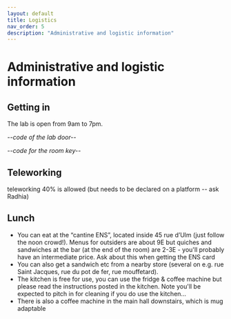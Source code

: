 ```yaml
---
layout: default
title: Logistics
nav_order: 5
description: "Administrative and logistic information"
---
```


# Administrative and logistic information

## Getting in

The lab is open from 9am to 7pm.

*--code of the lab door--*

*--code for the room key--*

## Teleworking

teleworking 40% is allowed (but needs to be declared on a platform -- ask Radhia)

## Lunch

- You can eat at the “cantine ENS”, located inside 45 rue d’Ulm (just follow the noon crowd!). Menus for outsiders are about 9E but quiches and sandwiches at the bar (at the end of the room) are 2-3E - you'll probably have an intermediate price. Ask about this when getting the ENS card 
- You can also get a sandwich etc from a nearby store (several on e.g. rue Saint Jacques, rue du pot de fer, rue mouffetard). 
- The kitchen is free for use, you can use the fridge & coffee machine but please read the instructions posted in the kitchen. Note you'll be expected to pitch in for cleaning if you do use the kitchen…
- There is also a coffee machine in the main hall downstairs, which is mug adaptable
